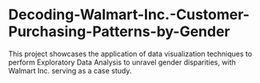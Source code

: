 # Decoding-Walmart-Inc.-Customer-Purchasing-Patterns-by-Gender
This project showcases the application of data visualization techniques to perform Exploratory Data Analysis to unravel gender disparities, with Walmart Inc. serving as a case study.
